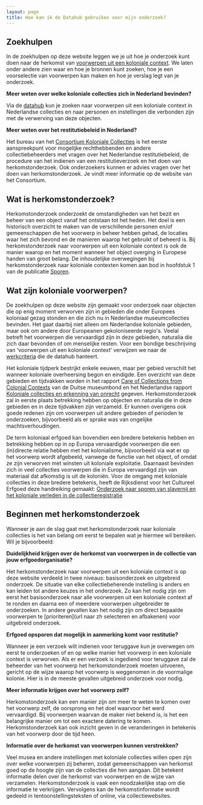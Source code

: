 ```yaml
---
layout: page
title: Hoe kan ik de Datahub gebruiken voor mijn onderzoek?
---
```


## Zoekhulpen
    
In de zoekhulpen op deze website leggen we je uit hoe je onderzoek kunt doen naar de herkomst van [voorwerpen uit een koloniale context](https://app.colonialcollections.nl/en/faq). We laten onder andere zien waar en hoe je bronnen kunt zoeken, hoe je een voorselectie van voorwerpen kan maken en hoe je verslag legt van je onderzoek.
    
**Meer weten over welke koloniale collecties zich in Nederland bevinden?**
    
Via de [datahub](https://app.colonialcollections.nl) kun je zoeken naar voorwerpen uit een koloniale context in Nederlandse collecties en naar personen en instellingen die verbonden zijn met de verwerving van deze objecten. 
    
**Meer weten over het restitutiebeleid in Nederland?**
    
Het bureau van het [Consortium Koloniale Collecties](https://wp-dev.colonialcollections.org/index.php/contact/) is het eerste aanspreekpunt  voor mogelijke rechthebbenden en andere collectiebeheerders met vragen over het Nederlandse restitutiebeleid, de procedure van het indienen van een restitutieverzoek en het doen van herkomstonderzoek. Ook onderzoekers kunnen er advies vragen over het doen van herkomstonderzoek. Je vindt meer informatie op de website van het Consortium.
    
## Wat is herkomstonderzoek?
    
Herkomstonderzoek onderzoekt de omstandigheden van het bezit en beheer van een object vanaf het ontstaan tot het heden. Het doel is een historisch overzicht te maken van de verschillende personen en/of gemeenschappen die het voorwerp in beheer hebben gehad, de locaties waar het zich bevond en de manieren waarop het gebruikt of beheerd is. Bij herkomstonderzoek naar voorwerpen uit een koloniale context is ook de manier waarop en het moment wanneer het object overging in Europese handen van groot belang. De inhoudelijke overwegingen bij herkomstonderzoek naar koloniale contexten komen aan bod in hoofdstuk 1 van de publicatie [Sporen](https://www.niod.nl/nl/publicaties/sporen-PPROCE).
    
## Wat zijn koloniale voorwerpen?
    
De zoekhulpen op deze website zijn gemaakt voor onderzoek naar objecten die op enig moment verworven zijn in gebieden die onder Europees koloniaal gezag stonden en die zich nu in Nederlandse museumcollecties bevinden. Het gaat daarbij niet alleen om Nederlandse koloniale gebieden, maar ook om andere door Europeanen gekoloniseerde regio's. Veelal betreft het voorwerpen die vervaardigd zijn in deze gebieden, naturalia die zich daar bevonden of om menselijke resten. Voor een bondige beschrijving van ‘voorwerpen uit een koloniale context’ verwijzen we naar de [werkcriteria](https://wp-dev.colonialcollections.org/index.php/beleid-koloniale-collecties/) die de datahub hanteert.
    
Het koloniale tijdperk bestrijkt enkele eeuwen, maar per gebied verschilt het wanneer koloniale overheersing begon en eindigde. Een overzicht van deze gebieden en tijdvakken worden in het rapport [Care of Collections from Colonial Contexts](https://www.museumsbund.de/wp-content/uploads/2021/03/mb-leitfaden-en-web.pdf) van de Duitse museumbond en het Nederlandse rapport [Koloniale collecties en erkenning van onrecht](https://open.overheid.nl/documenten/ronl-1889c640-46ce-4ce7-87d0-f7b4299b8c3e/pdf) gegeven. Herkomstonderzoek zal in eerste plaats betrekking hebben op objecten en naturalia die in deze gebieden en in deze tijdvakken zijn verzameld. Er kunnen overigens ook goede redenen zijn om voorwerpen uit andere gebieden of perioden te onderzoeken, bijvoorbeeld als er sprake was van ongelijke machtsverhoudingen.
    
De term koloniaal erfgoed kan bovendien een bredere betekenis hebben en betrekking hebben op in op Europa vervaardigde voorwerpen die een (in)directe relatie hebben met het kolonialisme, bijvoorbeeld via wat er op het voorwerp wordt afgebeeld, vanwege de functie van het object, of omdat ze zijn verworven met winsten uit koloniale exploitatie. Daarnaast bevinden zich in veel collecties voorwerpen die in Europa vervaardigd zijn van materiaal dat afkomstig is uit de koloniën. Voor de omgang met koloniale collecties in deze bredere betekenis, heeft de Rijksdienst voor het Cultureel Erfgoed deze handreiking gemaakt: [Onderzoek naar sporen van slavernij en het koloniale verleden in de collectieregistratie](https://www.cultureelerfgoed.nl/binaries/cultureelerfgoed/documenten/publicaties/2021/01/01/handreiking-onderzoek-naar-sporen-van-slavernij-en-het-koloniale-verleden-in-de-collectieregistratie/Handreiking+sporen+slavernij+en+koloniaal+verleden+in+collectieregistratie.pdf)
    
## Beginnen met herkomstonderzoek
    
Wanneer je aan de slag gaat met herkomstonderzoek naar koloniale collecties is het van belang om eerst te bepalen wat je hiermee wil bereiken. Wil je bijvoorbeeld:
    
**Duidelijkheid krijgen over de herkomst van voorwerpen in de collectie van jouw erfgoedorganisatie?**
    
Het herkomstonderzoek naar voorwerpen uit een koloniale context is op deze website verdeeld in twee niveaus: basisonderzoek en uitgebreid onderzoek. De situatie van elke collectiebeherende instelling is anders en kan leiden tot andere keuzes in het onderzoek. Zo kan het nodig zijn om eerst het basisonderzoek naar alle voorwerpen uit een koloniale context af te ronden en daarna een of meerdere voorwerpen uitgebreider te onderzoeken. In andere gevallen kan het nodig zijn om direct bepaalde voorwerpen te [prioriteren](url naar zh selecteren en afbakenen) voor uitgebreid onderzoek. 
    
**Erfgoed opsporen dat mogelijk in aanmerking komt voor restitutie?**
    
Wanneer je een verzoek wilt indienen voor teruggave kun je overwegen om eerst te onderzoeken of en op welke manier het voorwerp in een koloniale context is verworven. Als er een verzoek is ingediend voor teruggave zal de beheerder van het voorwerp het herkomstonderzoek moeten uitvoeren, gericht op de wijze waarop het voorwerp is weggenomen in de voormalige kolonie. Hier is in de meeste gevallen uitgebreid onderzoek voor nodig. 
    
**Meer informatie krijgen over het voorwerp zelf?**
    
Herkomstonderzoek kan een manier zijn om meer te weten te komen over het voorwerp zelf, de oorsprong en het doel waarvoor het werd vervaardigd. Bij voorwerpen waarvan de maker niet bekend is, is het een belangrijke manier om tot een exactere datering te komen. Herkomstonderzoek kan ook inzicht geven in de veranderingen in betekenis van het voorwerp door de tijd heen.
    
**Informatie over de herkomst van voorwerpen kunnen verstrekken?**
    
Veel musea en andere instellingen met koloniale collecties willen open zijn over welke voorwerpen zij beheren, zodat gemeenschappen van herkomst goed op de hoogte zijn van de collecties die hen aangaan. Dit betekent informatie delen over de herkomst van voorwerpen en de wijze van verzamelen. Herkomstonderzoek is vaak een noodzakelijke stap om die informatie te verkrijgen. Vervolgens kan de herkomstinformatie wordt gedeeld in tentoonstellingsteksten of online, via collectiewebsites.
